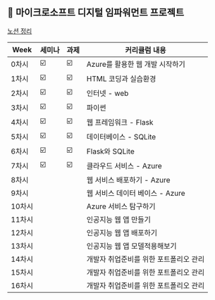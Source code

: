 ##  🍎 마이크로소프트 디지털 임파워먼트 프로젝트
[노션 정리](https://www.notion.so/05a02c9730574c6088b86c2cd109e8dc?pvs=4)

| Week | 세미나 | 과제 | 커리큘럼 내용 |
| ------ | -- | -- |----------- |
| 0차시 | ☑️ | ☑️ | Azure를 활용한 웹 개발 시작하기 |
| 1차시 | ☑️ | ☑️ | HTML 코딩과 실습환경 |
| 2차시 | ☑️ | ☑️ | 인터넷 - web |
| 3차시 | ☑️ | ☑️ | 파이썬 |
| 4차시 | ☑️ | ☑️ | 웹 프레임워크 - Flask |
| 5차시 | ☑️ | ☑️ | 데이터베이스 - SQLite  |
| 6차시 | ☑️ | ☑️ | Flask와 SQLite |
| 7차시 | ☑️ | ☑️ | 클라우드 서비스 - Azure |
| 8차시 |  |  | 웹 서비스 배포하기 - Azure |
| 9차시 |  |  | 웹 서비스 데이터 베이스 - Azure |
| 10차시 |  |  | Azure 서비스 탐구하기 |
| 11차시 |  |  | 인공지능 웹 앱 만들기 |
| 12차시 |  |  | 인공지능 웹 앱 배포하기 |
| 13차시 |  |  | 인공지능 웹 앱 모델적용해보기 |
| 14차시 |  |  | 개발자 취업준비를 위한 포트폴리오 관리 |
| 15차시 |  |  | 개발자 취업준비를 위한 포트폴리오 관리 |
| 16차시 |  |  | 개발자 취업준비를 위한 포트폴리오 관리 |
